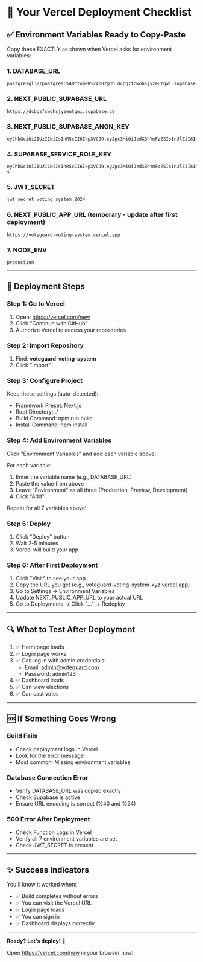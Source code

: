 # 🎯 Your Vercel Deployment Checklist

## ✅ Environment Variables Ready to Copy-Paste

Copy these EXACTLY as shown when Vercel asks for environment variables:

### 1. DATABASE_URL
```
postgresql://postgres:%40ctobeR%24002@db.dcbqzfcwohsjyzeutqwi.supabase.co:5432/postgres
```

### 2. NEXT_PUBLIC_SUPABASE_URL
```
https://dcbqzfcwohsjyzeutqwi.supabase.co
```

### 3. NEXT_PUBLIC_SUPABASE_ANON_KEY
```
eyJhbGciOiJIUzI1NiIsInR5cCI6IkpXVCJ9.eyJpc3MiOiJzdXBhYmFzZSIsInJlZiI6ImRjYnF6ZmN3b2hzanl6ZXV0cXdpIiwicm9sZSI6ImFub24iLCJpYXQiOjE3NTk2MDI0MzMsImV4cCI6MjA3NTE3ODQzM30.YxHn3wzHSRoQPass1ZyLMh7gtgVir7GthU9nIrUWH1s
```

### 4. SUPABASE_SERVICE_ROLE_KEY
```
eyJhbGciOiJIUzI1NiIsInR5cCI6IkpXVCJ9.eyJpc3MiOiJzdXBhYmFzZSIsInJlZiI6ImRjYnF6ZmN3b2hzanl6ZXV0cXdpIiwicm9sZSI6InNlcnZpY2Vfcm9sZSIsImlhdCI6MTc1OTYwMjQzMywiZXhwIjoyMDc1MTc4NDMzfQ.Tgux6s1Rt5_F3iLj_VFDrF723_fIH9TK2039or72_-s
```

### 5. JWT_SECRET
```
jwt_secret_voting_system_2024
```

### 6. NEXT_PUBLIC_APP_URL (temporary - update after first deployment)
```
https://voteguard-voting-system.vercel.app
```

### 7. NODE_ENV
```
production
```

---

## 📝 Deployment Steps

### Step 1: Go to Vercel
1. Open: https://vercel.com/new
2. Click "Continue with GitHub"
3. Authorize Vercel to access your repositories

### Step 2: Import Repository
1. Find: **voteguard-voting-system**
2. Click "Import"

### Step 3: Configure Project
Keep these settings (auto-detected):
- Framework Preset: Next.js
- Root Directory: ./
- Build Command: npm run build
- Install Command: npm install

### Step 4: Add Environment Variables
Click "Environment Variables" and add each variable above:

For each variable:
1. Enter the variable name (e.g., DATABASE_URL)
2. Paste the value from above
3. Leave "Environment" as all three (Production, Preview, Development)
4. Click "Add"

Repeat for all 7 variables above!

### Step 5: Deploy
1. Click "Deploy" button
2. Wait 2-5 minutes
3. Vercel will build your app

### Step 6: After First Deployment
1. Click "Visit" to see your app
2. Copy the URL you get (e.g., voteguard-voting-system-xyz.vercel.app)
3. Go to Settings → Environment Variables
4. Update NEXT_PUBLIC_APP_URL to your actual URL
5. Go to Deployments → Click "..." → Redeploy

---

## 🔍 What to Test After Deployment

1. ✅ Homepage loads
2. ✅ Login page works
3. ✅ Can log in with admin credentials:
   - Email: admin@voteguard.com
   - Password: admin123
4. ✅ Dashboard loads
5. ✅ Can view elections
6. ✅ Can cast votes

---

## 🆘 If Something Goes Wrong

### Build Fails
- Check deployment logs in Vercel
- Look for the error message
- Most common: Missing environment variables

### Database Connection Error
- Verify DATABASE_URL was copied exactly
- Check Supabase is active
- Ensure URL encoding is correct (%40 and %24)

### 500 Error After Deployment
- Check Function Logs in Vercel
- Verify all 7 environment variables are set
- Check JWT_SECRET is present

---

## ✨ Success Indicators

You'll know it worked when:
- ✅ Build completes without errors
- ✅ You can visit the Vercel URL
- ✅ Login page loads
- ✅ You can sign in
- ✅ Dashboard displays correctly

---

**Ready? Let's deploy! 🚀**

Open https://vercel.com/new in your browser now!
